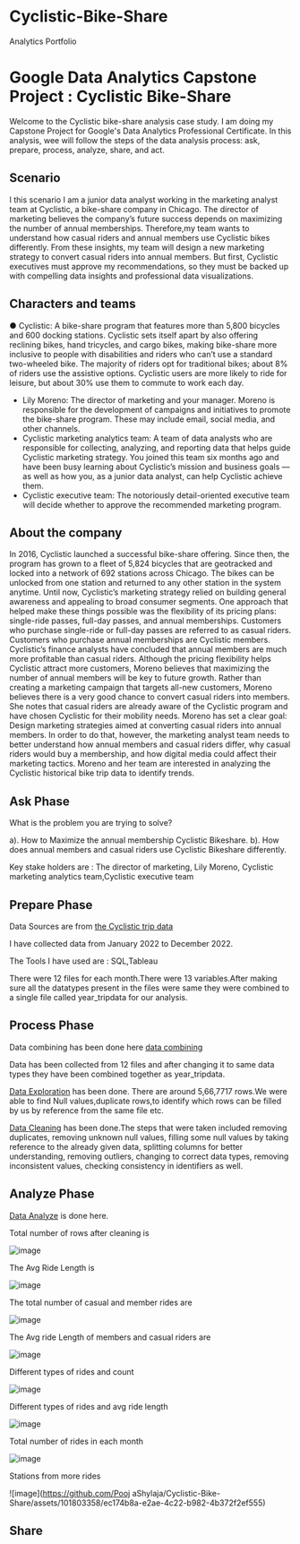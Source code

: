 # Cyclistic-Bike-Share
Analytics Portfolio

# Google Data Analytics Capstone Project : Cyclistic Bike-Share

Welcome to the Cyclistic bike-share analysis case study. I am doing my Capstone Project for Google's Data Analytics Professional Certificate.
In this analysis, wee  will follow the steps of the data analysis process: ask, prepare, process, analyze, share, and act. 

## Scenario

I this scenario I am a junior data analyst working in the marketing analyst team at Cyclistic, a bike-share company in Chicago. The director of
marketing believes the company’s future success depends on maximizing the number of annual memberships. Therefore,my team wants to understand how casual riders and annual members use Cyclistic bikes differently. From these insights, my team will
design a new marketing strategy to convert casual riders into annual members. But first, Cyclistic executives must approve my
recommendations, so they must be backed up with compelling data insights and professional data visualizations.

## Characters and teams

● Cyclistic: A bike-share program that features more than 5,800 bicycles and 600 docking stations. Cyclistic sets itself apart
by also offering reclining bikes, hand tricycles, and cargo bikes, making bike-share more inclusive to people with disabilities
and riders who can’t use a standard two-wheeled bike. The majority of riders opt for traditional bikes; about 8% of riders use
the assistive options. Cyclistic users are more likely to ride for leisure, but about 30% use them to commute to work each
day.
* Lily Moreno: The director of marketing and your manager. Moreno is responsible for the development of campaigns and
initiatives to promote the bike-share program. These may include email, social media, and other channels.
* Cyclistic marketing analytics team: A team of data analysts who are responsible for collecting, analyzing, and reporting
data that helps guide Cyclistic marketing strategy. You joined this team six months ago and have been busy learning about
Cyclistic’s mission and business goals — as well as how you, as a junior data analyst, can help Cyclistic achieve them.
* Cyclistic executive team: The notoriously detail-oriented executive team will decide whether to approve the
recommended marketing program.

## About the company

In 2016, Cyclistic launched a successful bike-share offering. Since then, the program has grown to a fleet of 5,824 bicycles that are
geotracked and locked into a network of 692 stations across Chicago. The bikes can be unlocked from one station and returned to
any other station in the system anytime.
Until now, Cyclistic’s marketing strategy relied on building general awareness and appealing to broad consumer segments. One
approach that helped make these things possible was the flexibility of its pricing plans: single-ride passes, full-day passes, and
annual memberships. Customers who purchase single-ride or full-day passes are referred to as casual riders. Customers who
purchase annual memberships are Cyclistic members.
Cyclistic’s finance analysts have concluded that annual members are much more profitable than casual riders. Although the pricing
flexibility helps Cyclistic attract more customers, Moreno believes that maximizing the number of annual members will be key to
future growth. Rather than creating a marketing campaign that targets all-new customers, Moreno believes there is a very good
chance to convert casual riders into members. She notes that casual riders are already aware of the Cyclistic program and have
chosen Cyclistic for their mobility needs.
Moreno has set a clear goal: Design marketing strategies aimed at converting casual riders into annual members. In order to do
that, however, the marketing analyst team needs to better understand how annual members and casual riders differ, why casual
riders would buy a membership, and how digital media could affect their marketing tactics. Moreno and her team are interested in
analyzing the Cyclistic historical bike trip data to identify trends.

## Ask Phase

What is the problem you are trying to solve?

a). How to Maximize the annual membership Cyclistic Bikeshare.
b). How does annual members and casual riders use Cyclistic Bikeshare differently.

Key stake holders are : The director of marketing, Lily Moreno, Cyclistic marketing analytics team,Cyclistic executive team 


## Prepare Phase

Data Sources are from [the Cyclistic trip data]( https://divvy-tripdata.s3.amazonaws.com/index.html)

I have collected data from January 2022 to December 2022.

The Tools I have used are : SQL,Tableau

There were 12 files for each month.There were 13 variables.After making sure all the datatypes present in the files were same they were combined to a single file called year_tripdata for our analysis.

## Process Phase

Data combining has been done here [data combining](https://github.com/PoojaShylaja/Cyclistic-Bike-Share/blob/main/Data%20Collection%20and%20Combining.sql)

Data has been collected from 12 files and after changing it to same data  types they have been combined together as year_tripdata.

[Data Exploration](https://github.com/PoojaShylaja/Cyclistic-Bike-Share/blob/main/Data%20Exploration.sql) has been done.
There are around 5,66,7717 rows.We were able to find Null values,duplicate rows,to identify which rows can be filled by us by reference from the same file etc.

[Data Cleaning](https://github.com/PoojaShylaja/Cyclistic-Bike-Share/blob/main/Data%20Cleaning%20.sql) has been done.The steps that were taken included removing duplicates, removing unknown null values, filling some null values by taking reference to the already given data, splitting columns for better understanding, removing outliers, changing to correct data types, removing inconsistent values, checking consistency in identifiers as well.


## Analyze Phase

[Data Analyze](https://github.com/PoojaShylaja/Cyclistic-Bike-Share/blob/main/Data%20Analysis.sql) is done here.

Total number of rows after cleaning is 

![image](https://github.com/PoojaShylaja/Cyclistic-Bike-Share/assets/101803358/d6f8bd76-6997-4844-b9e5-0ea508f09592)

The Avg Ride Length is 

![image](https://github.com/PoojaShylaja/Cyclistic-Bike-Share/assets/101803358/fedd582e-5360-4cfe-b19f-0bdd591dcfee)

The total number of casual and member rides are

![image](https://github.com/PoojaShylaja/Cyclistic-Bike-Share/assets/101803358/723328f4-4d66-47d3-b098-cb5531a0d86a)

The Avg ride Length of members and casual riders are

![image](https://github.com/PoojaShylaja/Cyclistic-Bike-Share/assets/101803358/8e0d35a2-eead-49fa-8ec7-e8282b32f37f)

Different types of rides and count

![image](https://github.com/PoojaShylaja/Cyclistic-Bike-Share/assets/101803358/54ef9bcb-cf06-4895-aed8-320b2a63b58e)

Different types of rides and avg ride length

![image](https://github.com/PoojaShylaja/Cyclistic-Bike-Share/assets/101803358/971b3fea-1d29-4b74-838e-76d702ba3a60)

Total number of rides in each month

![image](https://github.com/PoojaShylaja/Cyclistic-Bike-Share/assets/101803358/dc77c7a0-7bbb-4e43-bb63-5989000e4b08)


Stations from more rides

![image](https://github.com/Pooj aShylaja/Cyclistic-Bike-Share/assets/101803358/ec174b8a-e2ae-4c22-b982-4b372f2ef555)


## Share






















